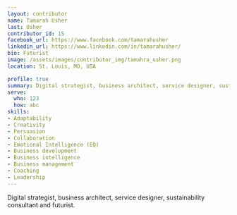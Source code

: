```yaml
---
layout: contributor
name: Tamarah Usher
last: Usher
contributor_id: 15
facebook_url: https://www.facebook.com/tamarahusher
linkedin_url: https://www.linkedin.com/in/tamarahusher/
bio: Futurist
image: /assets/images/contributor_img/tamahra_usher.png
location: St. Louis, MO, USA

profile: true
summary: Digital strategist, business architect, service designer, sustainability consultant and futurist.
serve:
  who: 123
  how: abc
skills:
- Adaptability
- Creativity
- Persuasion
- Collaboration
- Emotional Intelligence (EQ)
- Business development
- Business intelligence
- Business management
- Coaching
- Leadership 
---
```


Digital strategist, business architect, service designer, sustainability consultant and futurist.